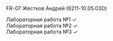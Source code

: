 FR-07 Жестков Андрей (6211-10.05.03D)

 Лабораторная работа №1 ✓  
 Лабораторная работа №2 ✓  
 Лабораторная работа №3 ✓
